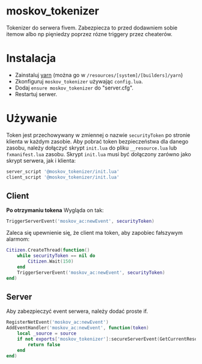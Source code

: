 # moskov_tokenizer
Tokenizer do serwera fivem. Zabezpiecza to przed dodawniem sobie itemow albo np pięniedzy poprzez rózne triggery przez cheaterów.

# Instalacja
* Zainstaluj  [yarn](https://github.com/citizenfx/cfx-server-data) (można go w `/resources/[system]/[builders]/yarn`)
* Zkonfiguruj `moskov_tokenizer` używając `config.lua`.
* Dodaj `ensure moskov_tokenizer` do "server.cfg".
* Restartuj serwer.

# Używanie
Token jest przechowywany w zmiennej o nazwie `securityToken` po stronie klienta w każdym zasobie. Aby pobrać token bezpieczeństwa dla danego zasobu, należy dołączyć skrypt `init.lua` do pliku `__resource.lua` lub `fxmanifest.lua` zasobu. Skrypt `init.lua` musi być dołączony zarówno jako skrypt serwera, jak i klienta:
```lua
server_script '@moskov_tokenizer/init.lua'
client_script '@moskov_tokenizer/init.lua'
```

## Client
**Po otrzymaniu tokena** Wygląda on tak:
```lua
TriggerServerEvent('moskov_ac:newEvent', securityToken)
```

Zaleca się upewnienie się, że client ma token, aby zapobiec fałszywym alarmom:
```lua
Citizen.CreateThread(function()
	while securityToken == nil do
		Citizen.Wait(150)
	end
	TriggerServerEvent('moskov_ac:newEvent', securityToken)
end)
```

## Server
Aby zabezpieczyć event serwera, należy dodać proste if.
```lua
RegisterNetEvent('moskov_ac:newEvent')
AddEventHandler('moskov_ac:newEvent', function(token)
	local _source = source
	if not exports['moskov_tokenizer']:secureServerEvent(GetCurrentResourceName(), _source, token) then
		return false
	end
end)
```
